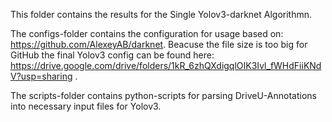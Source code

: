 This folder contains the results for the Single Yolov3-darknet Algorithmn.

The configs-folder contains the configuration for usage based on: https://github.com/AlexeyAB/darknet.
Beacuse the file size is too big for GitHub the final Yolov3 config can be found here: https://drive.google.com/drive/folders/1kR_6zhQXdigqlOIK3Ivl_fWHdFiiKNdV?usp=sharing .

The scripts-folder contains python-scripts for parsing DriveU-Annotations into necessary input files for Yolov3.